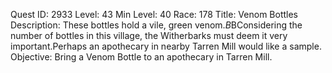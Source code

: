 Quest ID: 2933
Level: 43
Min Level: 40
Race: 178
Title: Venom Bottles
Description: These bottles hold a vile, green venom.$B$BConsidering the number of bottles in this village, the Witherbarks must deem it very important.Perhaps an apothecary in nearby Tarren Mill would like a sample.
Objective: Bring a Venom Bottle to an apothecary in Tarren Mill.
